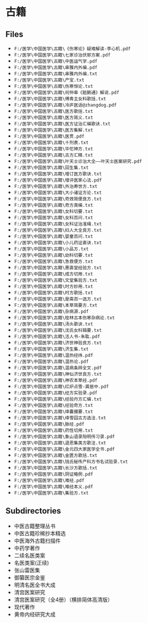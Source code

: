 # 古籍

## Files

- `F:/医学\中国医学\古籍\《伤寒论》疑难解读-李心机.pdf`
- `F:/医学\中国医学\古籍\七家诊治伏邪方案.pdf`
- `F:/医学\中国医学\古籍\中医运气学.pdf`
- `F:/医学\中国医学\古籍\串雅内外编.pdf`
- `F:/医学\中国医学\古籍\串雅内外编.txt`
- `F:/医学\中国医学\古籍\产宝.txt`
- `F:/医学\中国医学\古籍\伤寒恒论.txt`
- `F:/医学\中国医学\古籍\何仲皋《脏腑通》解说.pdf`
- `F:/医学\中国医学\古籍\傅青主女科歌括.txt`
- `F:/医学\中国医学\古籍\冷庐医话@zhangdog.pdf`
- `F:/医学\中国医学\古籍\医方歌括.txt`
- `F:/医学\中国医学\古籍\医方简义.txt`
- `F:/医学\中国医学\古籍\医方证治汇编歌诀.txt`
- `F:/医学\中国医学\古籍\医方集解.txt`
- `F:/医学\中国医学\古籍\医贯.pdf`
- `F:/医学\中国医学\古籍\十剂表.txt`
- `F:/医学\中国医学\古籍\华佗神方.txt`
- `F:/医学\中国医学\古籍\古方汇精.txt`
- `F:/医学\中国医学\古籍\叶天士诊治大全——叶天士医案研究.pdf`
- `F:/医学\中国医学\古籍\回生集.txt`
- `F:/医学\中国医学\古籍\增订医方歌诀.txt`
- `F:/医学\中国医学\古籍\增评医家心法.pdf`
- `F:/医学\中国医学\古籍\外治寿世方.txt`
- `F:/医学\中国医学\古籍\大小诸证方论.txt`
- `F:/医学\中国医学\古籍\奇效简便良方.txt`
- `F:/医学\中国医学\古籍\奇方类编.txt`
- `F:/医学\中国医学\古籍\女科切要.txt`
- `F:/医学\中国医学\古籍\女科百问.txt`
- `F:/医学\中国医学\古籍\女科证治准绳.txt`
- `F:/医学\中国医学\古籍\妇人大全良方.txt`
- `F:/医学\中国医学\古籍\婴童百问.txt`
- `F:/医学\中国医学\古籍\小儿药证直诀.txt`
- `F:/医学\中国医学\古籍\小品方.txt`
- `F:/医学\中国医学\古籍\幼科切要.txt`
- `F:/医学\中国医学\古籍\急救便方.txt`
- `F:/医学\中国医学\古籍\惠直堂经验方.txt`
- `F:/医学\中国医学\古籍\成方切用.txt`
- `F:/医学\中国医学\古籍\文堂集验方.txt`
- `F:/医学\中国医学\古籍\时方妙用.txt`
- `F:/医学\中国医学\古籍\时方歌括.txt`
- `F:/医学\中国医学\古籍\是斋百一选方.txt`
- `F:/医学\中国医学\古籍\本草简要方.txt`
- `F:/医学\中国医学\古籍\杂病源.pdf`
- `F:/医学\中国医学\古籍\桂林古本伤寒杂病论.txt`
- `F:/医学\中国医学\古籍\汤头歌诀.txt`
- `F:/医学\中国医学\古籍\沈氏女科辑要.txt`
- `F:/医学\中国医学\古籍\活人书-朱耾.pdf`
- `F:/医学\中国医学\古籍\济世神验良方.txt`
- `F:/医学\中国医学\古籍\济生集.txt`
- `F:/医学\中国医学\古籍\温热经纬.pdf`
- `F:/医学\中国医学\古籍\温热论.pdf`
- `F:/医学\中国医学\古籍\温病条辨全文.pdf`
- `F:/医学\中国医学\古籍\神仙济世良方.txt`
- `F:/医学\中国医学\古籍\神农本草经.pdf`
- `F:/医学\中国医学\古籍\红炉点雪-龚居中.pdf`
- `F:/医学\中国医学\古籍\经方实验录.pdf`
- `F:/医学\中国医学\古籍\经验丹方汇编.txt`
- `F:/医学\中国医学\古籍\经验奇方.txt`
- `F:/医学\中国医学\古籍\绛囊撮要.txt`
- `F:/医学\中国医学\古籍\绛雪园古方选注.txt`
- `F:/医学\中国医学\古籍\脉经.pdf`
- `F:/医学\中国医学\古籍\药性切用.txt`
- `F:/医学\中国医学\古籍\象山语录阳明传习录.pdf`
- `F:/医学\中国医学\古籍\退思集类方歌注.txt`
- `F:/医学\中国医学\古籍\金元四大家医学全书.pdf`
- `F:/医学\中国医学\古籍\金匮方歌括.txt`
- `F:/医学\中国医学\古籍\钱氏秘传产科方书名试验录.txt`
- `F:/医学\中国医学\古籍\长沙方歌括.txt`
- `F:/医学\中国医学\古籍\阴证略例.pdf`
- `F:/医学\中国医学\古籍\难经.pdf`
- `F:/医学\中国医学\古籍\难经本义.pdf`
- `F:/医学\中国医学\古籍\集验方.txt`

## Subdirectories

- 中医古籍整理丛书
- 中医古籍珍稀抄本精选
- 中医海外古籍扫描件
- 中药学著作
- 二续名医类案
- 名医类案(正续)
- 张山雷医集
- 御纂医宗金鉴
- 明清名医全书大成
- 清宫医案研究
- 清宫医案研究（全4册）（横排简体高清版）
- 现代著作
- 黄帝内经研究大成
